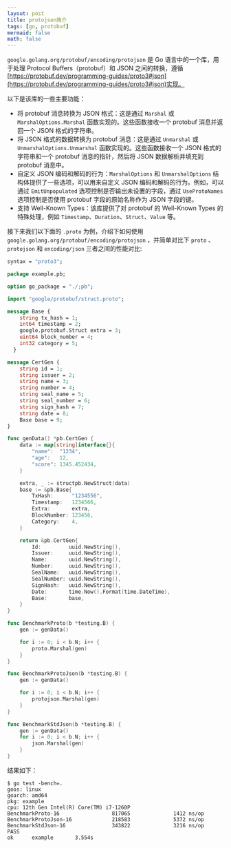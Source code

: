 ```yaml
---
layout: post
title: protojson简介
tags: [go, protobuf]
mermaid: false
math: false
---  
```


`google.golang.org/protobuf/encoding/protojson` 是 Go 语言中的一个库，用于处理 Protocol Buffers（protobuf）和 JSON 之间的转换，遵循[https://protobuf.dev/programming-guides/proto3#json](https://protobuf.dev/programming-guides/proto3#json)实现。  

以下是该库的一些主要功能：

- 将 protobuf 消息转换为 JSON 格式：这是通过 `Marshal` 或 `MarshalOptions.Marshal` 函数实现的。这些函数接收一个 protobuf 消息并返回一个 JSON 格式的字符串。
- 将 JSON 格式的数据转换为 protobuf 消息：这是通过 `Unmarshal` 或 `UnmarshalOptions.Unmarshal` 函数实现的。这些函数接收一个 JSON 格式的字符串和一个 protobuf 消息的指针，然后将 JSON 数据解析并填充到 protobuf 消息中。
- 自定义 JSON 编码和解码的行为：`MarshalOptions` 和 `UnmarshalOptions` 结构体提供了一些选项，可以用来自定义 JSON 编码和解码的行为。例如，可以通过 `EmitUnpopulated` 选项控制是否输出未设置的字段，通过 `UseProtoNames` 选项控制是否使用 protobuf 字段的原始名称作为 JSON 字段的键。
- 支持 Well-Known Types：该库提供了对 protobuf 的 Well-Known Types 的特殊处理，例如 `Timestamp`、`Duration`、`Struct`、`Value` 等。

接下来我们以下面的 `.proto` 为例，介绍下如何使用 `google.golang.org/protobuf/encoding/protojson` ，并简单对比下 `proto` 、 `protojson` 和 `encoding/json` 三者之间的性能对比:  

```protobuf
syntax = "proto3";

package example.pb;

option go_package = "./;pb";

import "google/protobuf/struct.proto";

message Base {
    string tx_hash = 1;
    int64 timestamp = 2;
    google.protobuf.Struct extra = 3;
    uint64 block_number = 4;
    int32 category = 5;
  }

message CertGen {
    string id = 1;
    string issuer = 2;
    string name = 3;
    string number = 4;
    string seal_name = 5;
    string seal_number = 6;
    string sign_hash = 7;
    string date = 8;
    Base base = 9;
}
```

```go
func genData() *pb.CertGen {
	data := map[string]interface{}{
		"name":  "1234",
		"age":   12,
		"score": 1345.452434,
	}

	extra, _ := structpb.NewStruct(data)
	base := &pb.Base{
		TxHash:      "1234556",
		Timestamp:   1234566,
		Extra:       extra,
		BlockNumber: 123456,
		Category:    4,
	}

	return &pb.CertGen{
		Id:         uuid.NewString(),
		Issuer:     uuid.NewString(),
		Name:       uuid.NewString(),
		Number:     uuid.NewString(),
		SealName:   uuid.NewString(),
		SealNumber: uuid.NewString(),
		SignHash:   uuid.NewString(),
		Date:       time.Now().Format(time.DateTime),
		Base:       base,
	}
}

func BenchmarkProto(b *testing.B) {
	gen := genData()

	for i := 0; i < b.N; i++ {
		proto.Marshal(gen)
	}
}

func BenchmarkProtoJson(b *testing.B) {
	gen := genData()

	for i := 0; i < b.N; i++ {
		protojson.Marshal(gen)
	}
}

func BenchmarkStdJson(b *testing.B) {
	gen := genData()
	for i := 0; i < b.N; i++ {
		json.Marshal(gen)
	}
}
```  

结果如下：  

```shell
$ go test -bench=.
goos: linux
goarch: amd64
pkg: example
cpu: 12th Gen Intel(R) Core(TM) i7-1260P
BenchmarkProto-16                 817065              1412 ns/op
BenchmarkProtoJson-16             218583              5372 ns/op
BenchmarkStdJson-16               343822              3216 ns/op
PASS
ok      example       3.554s
```